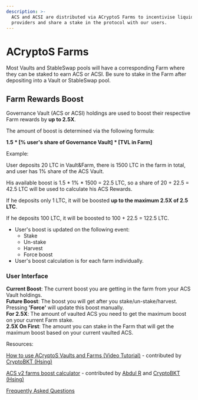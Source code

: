 ```yaml
---
description: >-
  ACS and ACSI are distributed via ACryptoS Farms to incentivise liquidity
  providers and share a stake in the protocol with our users.
---
```


# ACryptoS Farms

Most Vaults and StableSwap pools will have a corresponding Farm where they can be staked to earn ACS or ACSI. Be sure to stake in the Farm after depositing into a Vault or StableSwap pool.

## Farm Rewards Boost

Governance Vault \(ACS or ACSI\) holdings are used to boost their respective Farm rewards by **up to 2.5X**.

The amount of boost is determined via the following formula:

**1.5 \* \[% user's share of Governance Vault\] \* \[TVL in Farm\]**

Example:

User deposits 20 LTC in Vault&Farm, there is 1500 LTC in the farm in total, and user has 1% share of the ACS Vault.

His available boost is 1.5 \* 1% \* 1500 = 22.5 LTC, so a share of 20 + 22.5 = 42.5 LTC will be used to calculate his ACS Rewards.

If he deposits only 1 LTC, it will be boosted **up to the maximum 2.5X of 2.5 LTC**.

If he deposits 100 LTC, it will be boosted to 100 + 22.5 = 122.5 LTC.

* User's boost is updated on the following event:
  * Stake
  * Un-stake
  * Harvest
  * Force boost
* User's boost calculation is for each farm individually.

### **User Interface**

**Current Boost**: The current boost you are getting in the farm from your ACS Vault holdings.  
**Future Boost**: The boost you will get after you stake/un-stake/harvest. Pressing **'Force'** will update this boost manually.  
**For 2.5X**: The amount of vaulted ACS you need to get the maximum boost on your current Farm stake.  
**2.5X On First**: The amount you can stake in the Farm that will get the maximum boost based on your current vaulted ACS.

Resources:

[How to use ACryptoS Vaults and Farms \(Video Tutorial\)](https://www.youtube.com/watch?v=DBiA7-CY4PE) - contributed by [CryptoBKT \(Hsing\)](https://t.me/cryptoBKT)

[ACS v2 farms boost calculator](https://docs.acryptos.com/community) - contributed by [Abdul R](https://t.me/abdul0793) and [CryptoBKT \(Hsing\)](https://t.me/cryptoBKT)

[Frequently Asked Questions](faq.md)

